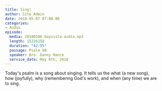 ```yaml
---
title: Sing!
author: Site Admin
date: 2018-05-07 07:00:00
categories:
- Audio
episode:
  media: 20180506-bayvista-audio.mp3
  length: 15226158
  duration: "42:55"
  passage: Psalm 98
  speaker: Bro. Danny Nance
  service_date: May 6th, 2018
---
```

Today's psalm is a song about singing. It tells us the what (a new song), how (joyfully), why (remembering God's work), and when (any time) we are to sing.